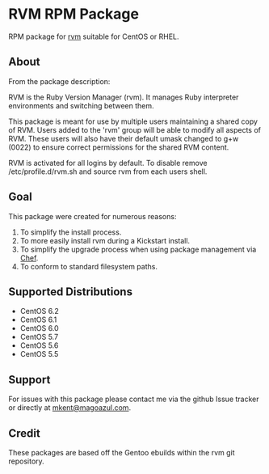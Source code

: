 RVM RPM Package
===============

RPM package for [rvm](http://rvm.beginrescueend.com/) suitable for CentOS or
RHEL.


About
-----

From the package description:

RVM is the Ruby Version Manager (rvm). It manages Ruby interpreter environments
and switching between them.

This package is meant for use by multiple users maintaining a shared copy of
RVM. Users added to the 'rvm' group will be able to modify all aspects
of RVM. These users will also have their default umask changed to g+w (0022) to
ensure correct permissions for the shared RVM content.

RVM is activated for all logins by default. To disable remove
/etc/profile.d/rvm.sh and source rvm from each users shell.


Goal
-----

This package were created for numerous reasons:

1. To simplify the install process.
2. To more easily install rvm during a Kickstart install.
3. To simplify the upgrade process when using package management via
   [Chef](http://opscode.com/chef/).
4. To conform to standard filesystem paths.


Supported Distributions
-----------------------

* CentOS 6.2
* CentOS 6.1
* CentOS 6.0
* CentOS 5.7
* CentOS 5.6
* CentOS 5.5


Support
-------

For issues with this package please contact me via the github Issue tracker or
directly at mkent@magoazul.com.


Credit
------

These packages are based off the Gentoo ebuilds within the rvm git repository.
